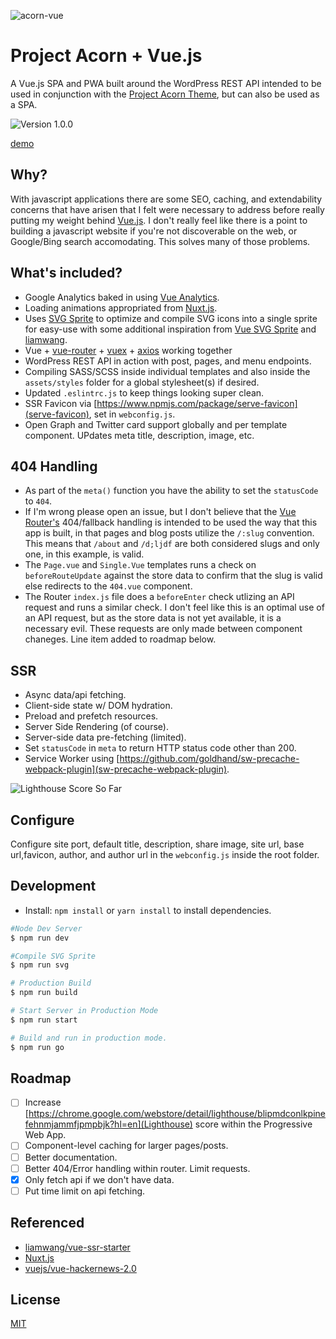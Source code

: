 ![acorn-vue](https://user-images.githubusercontent.com/5230729/33617130-23b70b74-d99c-11e7-8964-a3adaad9cf65.png)

# Project Acorn + Vue.js
A Vue.js SPA and PWA built around the WordPress REST API intended to be used in conjunction with the [Project Acorn Theme](https://github.com/jomurgel/project-acorn), but  can also be used as a SPA.

<img src="https://img.shields.io/badge/version-1.0.0-green.svg" alt="Version 1.0.0" />

[demo](https://node.jomurgel.com/)

## Why?
With javascript applications there are some SEO, caching, and extendability concerns that have arisen that I felt were necessary to address before really putting my weight behind [Vue.js](https://vuejs.org/). I don't really feel like there is a point to building a javascript website if you're not discoverable on the web, or Google/Bing search accomodating. This solves many of those problems.

## What's included?
- Google Analytics baked in using [Vue Analytics](https://github.com/MatteoGabriele/vue-analytics).
- Loading animations appropriated from [Nuxt.js](https://nuxtjs.org/).
- Uses [SVG Sprite](https://github.com/jkphl/svg-sprite) to optimize and compile SVG icons into a single sprite for easy-use with some additional inspiration from [Vue SVG Sprite](https://www.npmjs.com/package/vue-svg-sprite) and [liamwang](https://github.com/liamwang/vue-ssr-starter).
- Vue + [vue-router](https://router.vuejs.org/en/) + [vuex](https://vuex.vuejs.org/en/intro.html) + [axios](https://github.com/axios/axios) working together
- WordPress REST API in action with post, pages, and menu endpoints.
- Compiling SASS/SCSS inside individual templates and also inside the `assets/styles` folder for a global stylesheet(s) if desired.
- Updated `.eslintrc.js` to keep things looking super clean.
- SSR Favicon via [https://www.npmjs.com/package/serve-favicon](serve-favicon), set in `webconfig.js`.
- Open Graph and Twitter card support globally and per template component.  UPdates meta title, description, image, etc.

## 404 Handling
- As part of the `meta()` function you have the ability to set the `statusCode` to `404`.
- If I'm wrong please open an issue, but I don't believe that the [Vue Router's](https://router.vuejs.org/en/) 404/fallback handling is intended to be used the way that this app is built, in that pages and blog posts utilize the `/:slug` convention. This means that `/about` and `/d;ljdf` are both considered slugs and only one, in this example, is valid.
- The `Page.vue` and `Single.Vue` templates runs a check on `beforeRouteUpdate` against the store data to confirm that the slug is valid else redirects to the `404.vue` component.
- The Router `index.js` file does a `beforeEnter` check utlizing an API request and runs a similar check. I don't feel like this is an optimal use of an API request, but as the store data is not yet available, it is a necessary evil. These requests are only made between component chaneges. Line item added to roadmap below.

## SSR
- Async data/api fetching.
- Client-side state w/ DOM hydration.
- Preload and prefetch resources.
- Server Side Rendering (of course).
- Server-side data pre-fetching (limited).
- Set `statusCode` in `meta` to return HTTP status code other than 200.
- Service Worker using [https://github.com/goldhand/sw-precache-webpack-plugin](sw-precache-webpack-plugin).

![Lighthouse Score So Far](https://user-images.githubusercontent.com/5230729/35288237-5affd8d0-0021-11e8-9f84-c994a52ea92a.png)

## Configure
Configure site port, default title, description, share image, site url, base url,favicon, author, and author url in the `webconfig.js` inside the root folder.

## Development
- Install: `npm install` or `yarn install` to install dependencies.

``` bash
#Node Dev Server
$ npm run dev

#Compile SVG Sprite
$ npm run svg

# Production Build
$ npm run build

# Start Server in Production Mode
$ npm run start

# Build and run in production mode.
$ npm run go
```

## Roadmap
- [ ] Increase [https://chrome.google.com/webstore/detail/lighthouse/blipmdconlkpinefehnmjammfjpmpbjk?hl=en](Lighthouse) score within the Progressive Web App.
- [ ] Component-level caching for larger pages/posts.
- [ ] Better documentation.
- [ ] Better 404/Error handling within router. Limit requests.
- [x] Only fetch api if we don't have data.
- [ ] Put time limit on api fetching.

## Referenced
- [liamwang/vue-ssr-starter](https://github.com/liamwang/vue-ssr-starter)
- [Nuxt.js](https://nuxtjs.org/)
- [vuejs/vue-hackernews-2.0](https://github.com/vuejs/vue-hackernews-2.0)

## License
[MIT](https://opensource.org/licenses/MIT)
